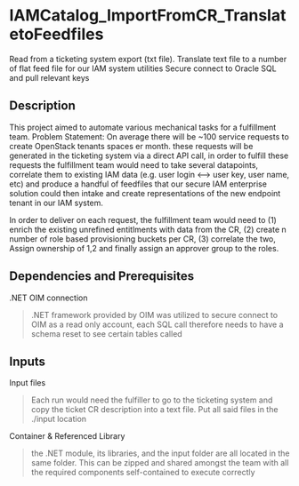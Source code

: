 # IAMCatalog_ImportFromCR_TranslatetoFeedfiles

Read from a ticketing system export (txt file).
Translate text file to a number of flat feed file for our IAM system utilities
Secure connect to Oracle SQL and pull relevant keys

## Description

This project aimed to automate various mechanical tasks for a fulfillment team.
Problem Statement:  On average there will be ~100 service requests to create OpenStack tenants spaces er month. these requests will be generated in the ticketing system via a direct API call, in order to fulfill these requests the fulfillment team would need to take several datapoints, correlate them to existing IAM data (e.g. user login <--> user key, user name, etc) and produce a handful of feedfiles that our secure IAM enterprise solution could then intake and create representations of the new endpoint tenant in our IAM system.

In order to deliver on each request, the fulfillment team would need to (1) enrich the existing unrefined entitlments with data from the CR, (2) create n number of role based provisioning buckets per CR, (3) correlate the two, Assign ownership of 1,2 and finally assign an approver group to the roles.

## Dependencies and Prerequisites

.NET OIM connection
> .NET framework provided by OIM was utilized to secure connect to OIM as a read only account, each SQL call therefore needs to have a schema reset to see certain tables called

## Inputs

Input files
> Each run would need the fulfiller to go to the ticketing system and copy the ticket CR description into a text file. Put all said files in the ./input location

Container & Referenced Library
> the .NET module, its libraries, and the input folder are all located in the same folder. This can be zipped and shared amongst the team with all the required components self-contained to execute correctly
